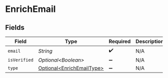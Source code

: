 # EnrichEmail


## Fields

| Field                                                                | Type                                                                 | Required                                                             | Description                                                          |
| -------------------------------------------------------------------- | -------------------------------------------------------------------- | -------------------------------------------------------------------- | -------------------------------------------------------------------- |
| `email`                                                              | *String*                                                             | :heavy_check_mark:                                                   | N/A                                                                  |
| `isVerified`                                                         | *Optional\<Boolean>*                                                 | :heavy_minus_sign:                                                   | N/A                                                                  |
| `type`                                                               | [Optional\<EnrichEmailType>](../../models/shared/EnrichEmailType.md) | :heavy_minus_sign:                                                   | N/A                                                                  |